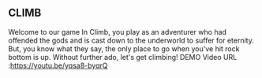## CLIMB
Welcome to our game
In Climb, you play as an adventurer who had offended the gods and is cast down to the underworld to suffer for eternity. But, you know what they say, the only place to go when you've hit rock bottom is up. Without further ado, let's get climbing!
DEMO Video URL :https://youtu.be/yqsa8-byqrQ
